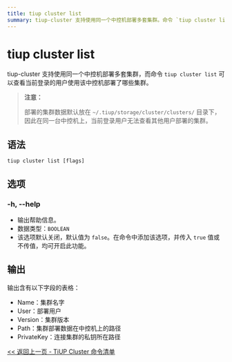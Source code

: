 ```yaml
---
title: tiup cluster list
summary: tiup-cluster 支持使用同一个中控机部署多套集群。命令 `tiup cluster list` 可以查看当前登录的用户使用该中控机部署了哪些集群。输出包含 Name、User、Version、Path、PrivateKey 字段的表格。注意：部署的集群数据默认放在 `~/.tiup/storage/cluster/clusters/` 目录下，当前登录用户无法查看其他用户部署的集群。
---
```


# tiup cluster list

tiup-cluster 支持使用同一个中控机部署多套集群，而命令 `tiup cluster list` 可以查看当前登录的用户使用该中控机部署了哪些集群。

> **注意：**
> 
> 部署的集群数据默认放在 `~/.tiup/storage/cluster/clusters/` 目录下，因此在同一台中控机上，当前登录用户无法查看其他用户部署的集群。

## 语法

```shell
tiup cluster list [flags]
```

## 选项

### -h, --help

- 输出帮助信息。
- 数据类型：`BOOLEAN`
- 该选项默认关闭，默认值为 `false`。在命令中添加该选项，并传入 `true` 值或不传值，均可开启此功能。

## 输出

输出含有以下字段的表格：

- Name：集群名字
- User：部署用户
- Version：集群版本
- Path：集群部署数据在中控机上的路径
- PrivateKey：连接集群的私钥所在路径

[<< 返回上一页 - TiUP Cluster 命令清单](/tiup/tiup-component-cluster.md#命令清单)